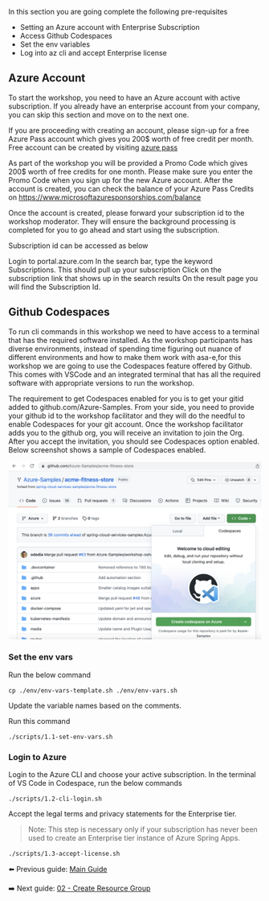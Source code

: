 In this section you are going complete the following pre-requisites
 - Setting an Azure account with Enterprise Subscription
 - Access Github Codespaces
 - Set the env variables
 - Log into az cli and accept Enterprise license
  
## Azure Account
To start the workshop, you need to have an Azure account with active subscription. If you already have an enterprise account from your company, you can skip this section and move on to the next one. 

If you are proceeding with creating an account, please sign-up for a free Azure Pass account which gives you 200$ worth of free credit per month. Free account can be created by visiting [azure pass](https://www.microsoftazurepass.com/)

As part of the workshop you will be provided a Promo Code which gives 200$ worth of free credits for one month. Please make sure you enter the Promo Code when you sign up for the new Azure account. After the account is created, you can check the balance of your Azure Pass Credits on https://www.microsoftazuresponsorships.com/balance

Once the account is created, please forward your subscription id to the workshop moderator. They will ensure the background processing is completed for you to go ahead and start using the subscription.

Subscription id can be accessed as below

Login to portal.azure.com
In the search bar, type the keyword Subscriptions. This should pull up your subscription
Click on the subscription link that shows up in the search results
On the result page you will find the Subscription Id.

## Github Codespaces
To run cli commands in this workshop we need to have access to a terminal that has the required software installed. As the workshop participants has diverse environments, instead of spending time figuring out nuance of different environments and how to make them work with asa-e,for this workshop we are going to use the Codespaces feature offered by Github. This comes with VSCode and an integrated terminal that has all the required software with appropriate versions to run the workshop.

The requirement to get Codespaces enabled for you is to get your gitid added to github.com/Azure-Samples. From your side, you need to provide your github id to the workshop facilitator and they will do the needful to enable Codespaces for your git account. Once the workshop facilitator adds you to the github org, you will receive an invitation to join the Org. After you accept the invitation, you should see Codespaces option enabled. Below screenshot shows a sample of Codespaces enabled.

![codespaces](images/codespaces.png)

### Set the env vars
Run the below command
```shell
cp ./env/env-vars-template.sh ./env/env-vars.sh
```

Update the variable names based on the comments.

Run this command
```shell
./scripts/1.1-set-env-vars.sh
```

### Login to Azure

Login to the Azure CLI and choose your active subscription. In the terminal of VS Code in Codespace, run the below commands

```shell
./scripts/1.2-cli-login.sh
```

Accept the legal terms and privacy statements for the Enterprise tier.

> Note: This step is necessary only if your subscription has never been used to create an Enterprise tier instance of Azure Spring Apps.

```shell
./scripts/1.3-accept-license.sh
```

⬅️ Previous guide: [Main Guide](../README.md)

➡️ Next guide: [02 - Create Resource Group](../02-create-resource-group/README.md)

